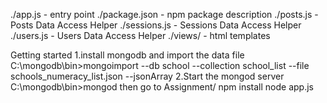 
./app.js - entry point
./package.json - npm package description
./posts.js - Posts Data Access Helper
./sessions.js - Sessions Data Access Helper
./users.js - Users Data Access Helper
./views/ - html templates

Getting started
1.install mongodb and import the data file
C:\mongodb\bin>mongoimport --db school --collection school_list --file schools_numeracy_list.json --jsonArray
2.Start the mongod server
C:\mongodb\bin>mongod
 then go to Assignment/
npm install
node app.js

